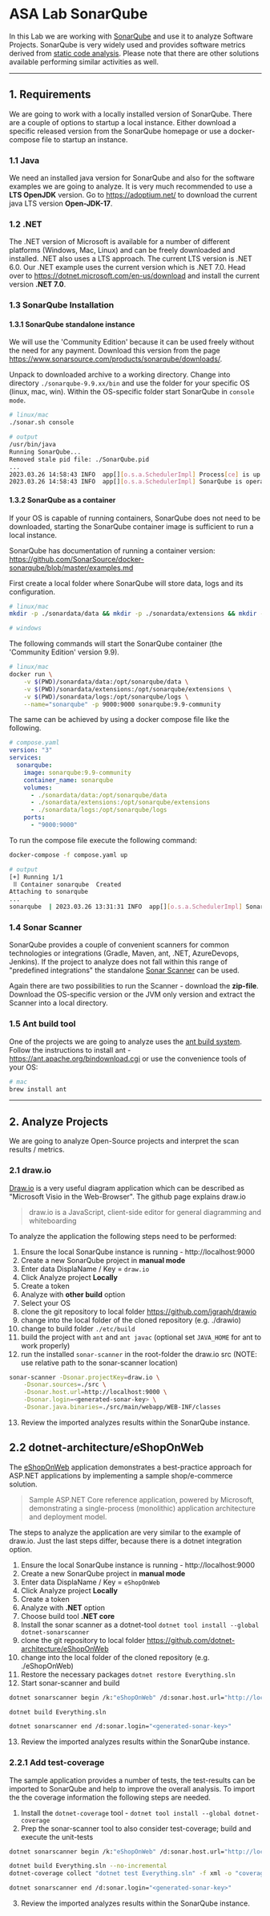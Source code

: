 # ASA Lab SonarQube

In this Lab we are working with [SonarQube](https://www.sonarsource.com/products/sonarqube/) and use it to analyze Software Projects. SonarQube is very widely used and provides software metrics derived from [static code analysis](https://owasp.org/www-community/controls/Static_Code_Analysis). Please note that there are other solutions available performing similar activities as well.

<hr/>

## 1. Requirements

We are going to work with a locally installed version of SonarQube. There are a couple of options to startup a local instance. Either download a specific released version from the SonarQube homepage or use a docker-compose file to startup an instance.

### 1.1 Java

We need an installed java version for SonarQube and also for the software examples we are going to analyze. It is very much recommended to use a **LTS OpenJDK** version. Go to https://adoptium.net/ to download the current java LTS version **Open-JDK-17**.

### 1.2 .NET

The .NET version of Microsoft is available for a number of different platforms (Windows, Mac, Linux) and can be freely downloaded and installed. .NET also uses a LTS approach. The current LTS version is .NET 6.0. Our .NET example uses the current version which is .NET 7.0. Head over to https://dotnet.microsoft.com/en-us/download and install the current version **.NET 7.0**.

### 1.3 SonarQube Installation

#### 1.3.1 SonarQube standalone instance

We will use the 'Community Edition' because it can be used freely without the need for any payment. Download this version from the page https://www.sonarsource.com/products/sonarqube/downloads/.

Unpack to downloaded archive to a working directory. Change into directory `./sonarqube-9.9.xx/bin` and use the folder for your specific OS (linux, mac, win). 
Within the OS-specific folder start SonarQube in `console mode`.

```bash
# linux/mac
./sonar.sh console

# output
/usr/bin/java
Running SonarQube...
Removed stale pid file: ./SonarQube.pid
...
2023.03.26 14:58:43 INFO  app[][o.s.a.SchedulerImpl] Process[ce] is up
2023.03.26 14:58:43 INFO  app[][o.s.a.SchedulerImpl] SonarQube is operational
```

#### 1.3.2 SonarQube as a container

If your OS is capable of running containers, SonarQube does not need to be downloaded, starting the SonarQube container image is sufficient to run a local instance.

SonarQube has documentation of running a container version: https://github.com/SonarSource/docker-sonarqube/blob/master/examples.md

First create a local folder where SonarQube will store data, logs and its configuration. 

```bash
# linux/mac
mkdir -p ./sonardata/data && mkdir -p ./sonardata/extensions && mkdir -p ./sonardata/logs

# windows

```

The following commands will start the SonarQube container (the 'Community Edition' version 9.9).

```bash
# linux/mac
docker run \
    -v $(PWD)/sonardata/data:/opt/sonarqube/data \
    -v $(PWD)/sonardata/extensions:/opt/sonarqube/extensions \
    -v $(PWD)/sonardata/logs:/opt/sonarqube/logs \
    --name="sonarqube" -p 9000:9000 sonarqube:9.9-community
```

The same can be achieved by using a docker compose file like the following.

```yaml
# compose.yaml
version: "3"
services:
  sonarqube:
    image: sonarqube:9.9-community
    container_name: sonarqube
    volumes:
      - ./sonardata/data:/opt/sonarqube/data
      - ./sonardata/extensions:/opt/sonarqube/extensions
      - ./sonardata/logs:/opt/sonarqube/logs
    ports:
      - "9000:9000"
```

To run the compose file execute the following command:

```bash
docker-compose -f compose.yaml up

# output
[+] Running 1/1
 ⠿ Container sonarqube  Created                                                       0.1s
Attaching to sonarqube
...
sonarqube  | 2023.03.26 13:31:31 INFO  app[][o.s.a.SchedulerImpl] SonarQube is operational
```

### 1.4 Sonar Scanner

SonarQube provides a couple of convenient scanners for common technologies or integrations (Gradle, Maven, ant, .NET, AzureDevops, Jenkins). If the project to analyze does not fall within this range of "predefined integrations" the standalone [Sonar Scanner](https://docs.sonarqube.org/latest/analyzing-source-code/scanners/sonarscanner/) can be used.

Again there are two possibilities to run the Scanner - download the **zip-file**. Download the OS-specific version or the JVM only version and extract the Scanner into a local directory.

### 1.5 Ant build tool

One of the projects we are going to analyze uses the [ant build system](https://ant.apache.org/). Follow the instructions to install ant - https://ant.apache.org/bindownload.cgi or use the convenience tools of your OS:

```bash
# mac
brew install ant
```

<hr/>

## 2. Analyze Projects

We are going to analyze Open-Source projects and interpret the scan results / metrics.

### 2.1 draw.io

[Draw.io](https://github.com/jgraph/drawio) is a very useful diagram application which can be described as "Microsoft Visio in the Web-Browser". The github page explains draw.io

> draw.io is a JavaScript, client-side editor for general diagramming and whiteboarding

To analyze the application the following steps need to be performed:

1. Ensure the local SonarQube instance is running - http://localhost:9000
2. Create a new SonarQube project in **manual mode**
3. Enter data DisplaName / Key = `draw.io`
4. Click Analyze project **Locally**
5. Create a token
6. Analyze with **other build** option
7. Select your OS
8. clone the git repository to local folder https://github.com/jgraph/drawio
9. change into the local folder of the cloned repository (e.g. ./drawio)
10. change to build folder `./etc/build`
11. build the project with `ant` and `ant javac` (optional set `JAVA_HOME` for ant to work properly)
12. run the installed `sonar-scanner` in the root-folder the draw.io src (NOTE: use relative path to the sonar-scanner location)

```bash
sonar-scanner -Dsonar.projectKey=draw.io \
    -Dsonar.sources=./src \
    -Dsonar.host.url=http://localhost:9000 \
    -Dsonar.login=<generated-sonar-key> \
    -Dsonar.java.binaries=./src/main/webapp/WEB-INF/classes

```

13.  Review the imported analyzes results within the SonarQube instance.

## 2.2 dotnet-architecture/eShopOnWeb

The [eShopOnWeb](https://github.com/dotnet-architecture/eShopOnWeb) application demonstrates a best-practice approach for ASP.NET applications by implementing a sample shop/e-commerce solution.

> Sample ASP.NET Core reference application, powered by Microsoft, demonstrating a single-process (monolithic) application architecture and deployment model. 

The steps to analyze the application are very similar to the example of draw.io. Just the last steps differ, because there is a dotnet integration option.

1. Ensure the local SonarQube instance is running - http://localhost:9000
2. Create a new SonarQube project in **manual mode**
3. Enter data DisplaName / Key = `eShopOnWeb`
4. Click Analyze project **Locally**
5. Create a token
6. Analyze with **.NET** option
7. Choose build tool **.NET core**
8. Install the sonar scanner as a dotnet-tool `dotnet tool install --global dotnet-sonarscanner`
9. clone the git repository to local folder https://github.com/dotnet-architecture/eShopOnWeb
10. change into the local folder of the cloned repository (e.g. ./eShopOnWeb)
11. Restore the necessary packages `dotnet restore Everything.sln`
12. Start sonar-scanner and build

```bash
dotnet sonarscanner begin /k:"eShopOnWeb" /d:sonar.host.url="http://localhost:9000"  /d:sonar.login="<generated-sonar-key>"

dotnet build Everything.sln

dotnet sonarscanner end /d:sonar.login="<generated-sonar-key>"
```

13. Review the imported analyzes results within the SonarQube instance.


### 2.2.1 Add test-coverage

The sample application provides a number of tests, the test-results can be imported to SonarQube and help to improve the overall analysis. To import the the coverage information the following steps are needed.

1. Install the `dotnet-coverage` tool - `dotnet tool install --global dotnet-coverage`
2. Prep the sonar-scanner tool to also consider test-coverage; build and execute the unit-tests

```bash
dotnet sonarscanner begin /k:"eShopOnWeb" /d:sonar.host.url="http://localhost:9000"  /d:sonar.login="<generated-sonar-key>" /d:sonar.cs.vscoveragexml.reportsPaths=coverage.xml

dotnet build Everything.sln --no-incremental
dotnet-coverage collect "dotnet test Everything.sln" -f xml -o "coverage.xml"

dotnet sonarscanner end /d:sonar.login="<generated-sonar-key>"
```

3. Review the imported analyzes results within the SonarQube instance.